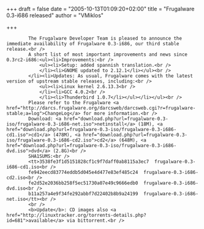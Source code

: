 
+++
draft = false
date = "2005-10-13T01:09:20+02:00"
title = "Frugalware 0.3-i686 released"
author = "VMiklos"

+++

            The Frugalware Developer Team is pleased to announce the immediate availability of Frugalware 0.3-i686, our third stable release.<br />
            A short list of most important improvements and news since 0.3rc2-i686:<ul><li>Improvements:<br />
                <ul><li>Setup: added spannish translation.<br />
                </li><li>GNOME updated to 2.12.1</li></ul><br />
            </li><li>Updates: As usual, Frugalware comes with the latest version of upstream stable releases, including:<br />
                <ul><li>Linux kernel 2.6.13.3<br />
                </li><li>GCC 4.0.2<br />
                </li><li>Thunderbird 1.0.7</li></ul></li></ul><br />
            Please refer to the Frugalware <a href="http://darcs.frugalware.org/darcsweb/darcsweb.cgi?r=frugalware-stable;a=log">ChangeLog</a> for more information.<br />
            Download: <a href="download.php?url=frugalware-0.3-iso/frugalware-0.3-i686-net.iso">netinstall</a> (18M), <a href="download.php?url=frugalware-0.3-iso/frugalware-0.3-i686-cd1.iso">cd1</a> (478M), <a href="download.php?url=frugalware-0.3-iso/frugalware-0.3-i686-cd2.iso">cd2</a> (648M), <a href="download.php?url=frugalware-0.3-iso/frugalware-0.3-i686-dvd.iso">dvd</a> (2.8G)<br />
            SHA1SUMS:<br />
            <tt>3538fe3f1d5151828cf1c9f7daff0ab8115a3ec7  frugalware-0.3-i686-cd1.iso<br />
            fe942eecd83774eddb5d045e4d477e83ef485c24  frugalware-0.3-i686-cd2.iso<br />
            fe2d52e2036bb258f5ec51730a07e49c9666edb0  frugalware-0.3-i686-dvd.iso<br />
            b11a257a4e9f34fe292abbf7d22402b8b9a24199  frugalware-0.3-i686-net.iso</tt><br />
            <br />
            <b>Update</b>: CD images also <a href="http://linuxtracker.org/torrents-details.php?id=681">available</a> via bittorrent.<br />
            
        